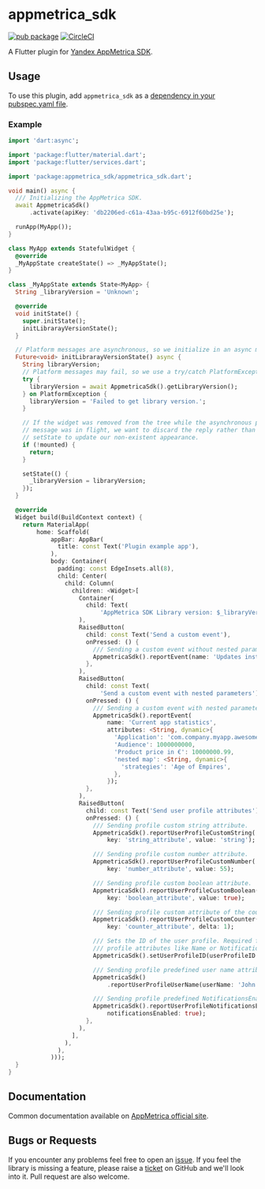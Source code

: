 # appmetrica_sdk

[![pub package](https://img.shields.io/pub/v/appmetrica_sdk.svg)](https://pub.dev/packages/appmetrica_sdk)
[![CircleCI](https://circleci.com/gh/EMALLStudio/appmetrica_sdk.svg?style=svg)](https://circleci.com/gh/EMALLStudio/appmetrica_sdk)

A Flutter plugin for [Yandex AppMetrica SDK][SITE].

## Usage
To use this plugin, add `appmetrica_sdk` as a [dependency in your pubspec.yaml file](https://flutter.dev/platform-plugins/).

### Example

``` dart
import 'dart:async';

import 'package:flutter/material.dart';
import 'package:flutter/services.dart';

import 'package:appmetrica_sdk/appmetrica_sdk.dart';

void main() async {
  /// Initializing the AppMetrica SDK.
  await AppmetricaSdk()
      .activate(apiKey: 'db2206ed-c61a-43aa-b95c-6912f60bd25e');

  runApp(MyApp());
}

class MyApp extends StatefulWidget {
  @override
  _MyAppState createState() => _MyAppState();
}

class _MyAppState extends State<MyApp> {
  String _libraryVersion = 'Unknown';

  @override
  void initState() {
    super.initState();
    initLibrarayVersionState();
  }

  // Platform messages are asynchronous, so we initialize in an async method.
  Future<void> initLibrarayVersionState() async {
    String libraryVersion;
    // Platform messages may fail, so we use a try/catch PlatformException.
    try {
      libraryVersion = await AppmetricaSdk().getLibraryVersion();
    } on PlatformException {
      libraryVersion = 'Failed to get library version.';
    }

    // If the widget was removed from the tree while the asynchronous platform
    // message was in flight, we want to discard the reply rather than calling
    // setState to update our non-existent appearance.
    if (!mounted) {
      return;
    }

    setState(() {
      _libraryVersion = libraryVersion;
    });
  }

  @override
  Widget build(BuildContext context) {
    return MaterialApp(
        home: Scaffold(
            appBar: AppBar(
              title: const Text('Plugin example app'),
            ),
            body: Container(
              padding: const EdgeInsets.all(8),
              child: Center(
                child: Column(
                  children: <Widget>[
                    Container(
                      child: Text(
                          'AppMetrica SDK Library version: $_libraryVersion\n'),
                    ),
                    RaisedButton(
                      child: const Text('Send a custom event'),
                      onPressed: () {
                        /// Sending a custom event without nested parameters.
                        AppmetricaSdk().reportEvent(name: 'Updates installed');
                      },
                    ),
                    RaisedButton(
                      child: const Text(
                          'Send a custom event with nested parameters'),
                      onPressed: () {
                        /// Sending a custom event with nested parameters.
                        AppmetricaSdk().reportEvent(
                            name: 'Current app statistics',
                            attributes: <String, dynamic>{
                              'Application': 'com.company.myapp.awesomeapp',
                              'Audience': 1000000000,
                              'Product price in €': 10000000.99,
                              'nested map': <String, dynamic>{
                                'strategies': 'Age of Empires',
                              },
                            });
                      },
                    ),
                    RaisedButton(
                      child: const Text('Send user profile attributes'),
                      onPressed: () {
                        /// Sending profile custom string attribute.
                        AppmetricaSdk().reportUserProfileCustomString(
                            key: 'string_attribute', value: 'string');

                        /// Sending profile custom number attribute.
                        AppmetricaSdk().reportUserProfileCustomNumber(
                            key: 'number_attribute', value: 55);

                        /// Sending profile custom boolean attribute.
                        AppmetricaSdk().reportUserProfileCustomBoolean(
                            key: 'boolean_attribute', value: true);

                        /// Sending profile custom attribute of the counter type.
                        AppmetricaSdk().reportUserProfileCustomCounter(
                            key: 'counter_attribute', delta: 1);

                        /// Sets the ID of the user profile. Required for predefined
                        /// profile attributes like Name or Notifications enabled.
                        AppmetricaSdk().setUserProfileID(userProfileID: 'id');

                        /// Sending profile predefined user name attribute.
                        AppmetricaSdk()
                            .reportUserProfileUserName(userName: 'John');

                        /// Sending profile predefined NotificationsEnabled attribute.
                        AppmetricaSdk().reportUserProfileNotificationsEnabled(
                            notificationsEnabled: true);
                      },
                    ),
                  ],
                ),
              ),
            )));
  }
}

```
## Documentation
Common documentation available on [AppMetrica official site][DOCUMENTATION].

## Bugs or Requests
If you encounter any problems feel free to open an [issue](https://github.com/EMALLStudio/appmetrica_sdk/issues/new). If you feel the library is missing a feature, please raise a [ticket](https://github.com/EMALLStudio/appmetrica_sdk/issues/new) on GitHub and we'll look into it. Pull request are also welcome.

[SITE]: https://appmetrica.yandex.com "Yandex AppMetrica site"
[DOCUMENTATION]: https://appmetrica.yandex.com/docs/quick-start/concepts/quick-start.html "Yandex AppMetrica documentation"
